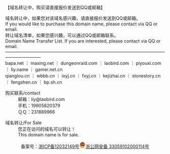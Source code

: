 <html>
<head>
<meta http-equiv="Content-Type" content="text/html; charset=utf-8" />
<meta http-equiv="X-UA-Compatible" content="IE=edge,chrome=1">
<link rel="stylesheet" type="text/css" href="sale.css" />
<title>风神梦想</title>
<script>
var _hmt = _hmt || [];
(function() {
  var hm = document.createElement("script");
  hm.src = "//hm.baidu.com/hm.js?98fb5ff544bff305af80a0da0407de13";
  var s = document.getElementsByTagName("script")[0];
  s.parentNode.insertBefore(hm, s);
})();
</script>
</head>

<body><div class="header1">
  <p class="header2">【域名转让中，购买请直接报价发送到QQ或邮箱】</p>
</div>

<div class="main">
 <div class="intro">域名转让中，如果您对该域名感兴趣，请直接报价发送到QQ或邮箱。<br />
      If you would like to purchase this domain name, please contact via QQ or email.<br />
      转让域名清单，如果您感兴趣，可以通过QQ或邮箱联系。<br />
      Domain Name Transfer List. If you are interested, please contact via QQ or email.<br />
      ————————————————————————————————————————————<br />
      bapa.net  ｜  maxing.net  ｜  dungeonraid.com  ｜  laobird.com  ｜  piyouxi.com  ｜  liy.name  ｜  gamer.net.cn  <br />
      qianglou.cn  ｜  wbbb.cn  ｜  ixyj.cn  ｜  fxyj.cn  ｜  kejizhai.cn  ｜  stonestory.cn  ｜  fengshen.cn ｜  bp.sh.cn   <br /></div>

<div class="container">
 <dl class="contact">
   <dt>购买联系/contact</dt>
   <dd class="email">邮箱：liy@laobird.com</dd>
   <dd class="tel">手机：19905820379</dd>
   <dd class="qq">ＱＱ：231889966</dd>
 </dl>
 <dl class="escrow">
   <dt>域名转让/For Sale</dt>
   <dd>您正在访问的域名可以转让！</dd>
   <dd>This domain name is for sale.</dd>
  </dl>
 </div>
</div>
<div class="beian" align="center">备案号：<a href="https://beian.miit.gov.cn/" target="_blank">浙ICP备12032149号</a><img src="gaba.png"><a href="http://www.beian.gov.cn/" rel="external nofollow">浙公网安备 33059102000114号</a></div>
</body></html>
